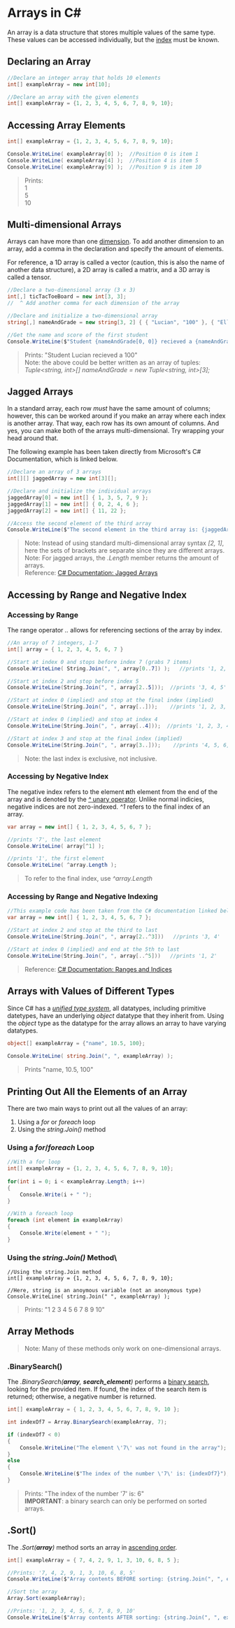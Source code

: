 # Arrays in C#
An array is a data structure that stores multiple values of the same type. <br />
These values can be accessed individually, but the [index](https://www.pcmag.com/encyclopedia/term/index) must be known. <br />

## Declaring an Array
```C#
//Declare an integer array that holds 10 elements
int[] exampleArray = new int[10];

//Declare an array with the given elements
int[] exampleArray = {1, 2, 3, 4, 5, 6, 7, 8, 9, 10};
```

## Accessing Array Elements
```C#
int[] exampleArray = {1, 2, 3, 4, 5, 6, 7, 8, 9, 10};

Console.WriteLine( exampleArray[0] );  //Position 0 is item 1
Console.WriteLine( exampleArray[4] );  //Position 4 is item 5
Console.WriteLine( exampleArray[9] );  //Position 9 is item 10
```
> Prints: <br />
> 1  <br />
> 5  <br />
> 10 <br />

## Multi-dimensional Arrays
Arrays can have more than one [dimension](https://softwareengineering.stackexchange.com/questions/246803/what-defines-the-dimensionality-of-an-array). To add another dimension
to an array, add a comma in the declaration and specify the amount of elements. <br />

For reference, a 1D array is called a vector (caution, this is also the name of another data structure), a 2D array is called a matrix, and a 3D array is called a tensor.
```C#
//Declare a two-dimensional array (3 x 3)
int[,] ticTacToeBoard = new int[3, 3];
//  ^ Add another comma for each dimension of the array

//Declare and initialize a two-dimensional array
string[,] nameAndGrade = new string[3, 2] { { "Lucian", "100" }, { "Ella", "97" }, { "Garret", "62" } };

//Get the name and score of the first student
Console.WriteLine($"Student {nameAndGrade[0, 0]} recieved a {nameAndGrade[0, 1]}");
```
> Prints: "Student Lucian recieved a 100" <br />
> Note: the above could be better written as an array of tuples: <br />
>  _Tuple<string, int>[] nameAndGrade = new Tuple<string, int>[3];_

## Jagged Arrays
In a standard array, each row _must_ have the same amount of columns; however, this can be worked around if you make an array where each index
is another array. That way, each row has its own amount of columns. And yes, you can make both of the arrays multi-dimensional. Try wrapping your head around that.<br />

The following example has been taken directly from Microsoft's C# Documentation, which is linked below.
```C#
//Declare an array of 3 arrays
int[][] jaggedArray = new int[3][];

//Declare and initialize the individual arrays
jaggedArray[0] = new int[] { 1, 3, 5, 7, 9 };
jaggedArray[1] = new int[] { 0, 2, 4, 6 };
jaggedArray[2] = new int[] { 11, 22 };

//Access the second element of the third array
Console.WriteLine($"The second element in the third array is: {jaggedArray[2][1]}");
```
> Note: Instead of using standard multi-dimensional array syntax _\[2, 1\]_, here the sets of brackets are separate since they are different arrays. <br />
> Note: For jagged arrays, the _.Length_ member returns the amount of arrays. <br />
> Reference: [C# Documentation: Jagged Arrays](https://docs.microsoft.com/en-us/dotnet/csharp/programming-guide/arrays/jagged-arrays)

## Accessing by Range and Negative Index
### Accessing by Range
The range operator _.._ allows for referencing sections of the array by index.
```C#
//An array of 7 integers, 1-7
int[] array = { 1, 2, 3, 4, 5, 6, 7 }

//Start at index 0 and stops before index 7 (grabs 7 items)
Console.WriteLine( String.Join(", ", array[0..7]) );   //prints '1, 2, 3, 4, 5, 6, 7'

//Start at index 2 and stop before index 5
Console.WriteLine(String.Join(", ", array[2..5]));  //prints '3, 4, 5'

//Start at index 0 (implied) and stop at the final index (implied)
Console.WriteLine(String.Join(", ", array[..]));    //prints '1, 2, 3, 4, 5, 6, 7'

//Start at index 0 (implied) and stop at index 4
Console.WriteLine(String.Join(", ", array[..4]));  //prints '1, 2, 3, 4'

//Start at index 3 and stop at the final index (implied)
Console.WriteLine(String.Join(", ", array[3..]));    //prints '4, 5, 6, 7'
```
> Note: the last index is exclusive, not inclusive.

### Accessing by Negative Index
The negative index refers to the element **n**th element from the end of the array and is denoted by the [_^_ unary operator](https://docs.microsoft.com/en-us/dotnet/csharp/language-reference/proposals/csharp-8.0/ranges#systemindex). Unlike normal indicies, negative indices are not zero-indexed. _^1_ refers to the
final index of an array.
```C#
var array = new int[] { 1, 2, 3, 4, 5, 6, 7 };

//prints '7', the last element
Console.WriteLine( array[^1] );

//prints '1', the first element
Console.WriteLine( ^array.Length );
```
> To refer to the final index, use _^array.Length_

### Accessing by Range and Negative Indexing
```C#
//This example code has been taken from the C# documentation linked below
var array = new int[] { 1, 2, 3, 4, 5, 6, 7 };

//Start at index 2 and stop at the third to last 
Console.WriteLine(String.Join(", ", array[2..^3]))   //prints '3, 4'

//Start at index 0 (implied) and end at the 5th to last
Console.WriteLine(String.Join(", ", array[..^5]))   //prints '1, 2'
```
> Reference: [C# Documentation: Ranges and Indices](https://docs.microsoft.com/en-us/dotnet/csharp/language-reference/proposals/csharp-8.0/ranges)

## Arrays with Values of Different Types
Since C# has a [_unified type system_](https://stackoverflow.com/questions/4233112/what-is-a-unified-type-system), all datatypes, including primitive datetypes, have an underlying _object_ datatype that they inherit from. Using the _object_ type as the datatype for the array allows an array to have varying datatypes.
```C#
object[] exampleArray = {"name", 10.5, 100};
            
Console.WriteLine( string.Join(", ", exampleArray) );
```
> Prints "name, 10.5, 100"

## Printing Out All the Elements of an Array
There are two main ways to print out all the values of an array: 
1. Using a _for_ or _foreach_ loop
2. Using the _string.Join()_ method

### Using a _for_/_foreach_ Loop
```C#
//With a for loop
int[] exampleArray = {1, 2, 3, 4, 5, 6, 7, 8, 9, 10};
            
for(int i = 0; i < exampleArray.Length; i++)
{
    Console.Write(i + " ");
}

//With a foreach loop
foreach (int element in exampleArray)
{
    Console.Write(element + " ");
}
```

### Using the _string.Join()_ Method\
```
//Using the string.Join method
int[] exampleArray = {1, 2, 3, 4, 5, 6, 7, 8, 9, 10};

//Here, string is an anoymous variable (not an anonymous type)
Console.WriteLine( string.Join(" ", exampleArray) );
```
> Prints: "1 2 3 4 5 6 7 8 9 10"


## Array Methods
> Note: Many of these methods only work on one-dimensional arrays.

### .BinarySearch()
The _.BinarySearch(**_array_**, **_search_element_**)_ performs a [binary search](https://www.geeksforgeeks.org/binary-search/), looking for the provided item. 
If found, the index of the search item is returned; otherwise, a negative number is returned.
```C#
int[] exampleArray = { 1, 2, 3, 4, 5, 6, 7, 8, 9, 10 };

int indexOf7 = Array.BinarySearch(exampleArray, 7);

if (indexOf7 < 0)
{
    Console.WriteLine("The element \'7\' was not found in the array");
}
else
{
    Console.WriteLine($"The index of the number \'7\' is: {indexOf7}");
}
```
> Prints: "The index of the number '7' is: 6" <br />
> **IMPORTANT**: a binary search can only be performed on sorted arrays. <br />

## .Sort()
The _.Sort(**_array_**)_ method sorts an array in [ascending order](https://www.youtube.com/watch?v=jWBglsSb63w).
```C#
int[] exampleArray = { 7, 4, 2, 9, 1, 3, 10, 6, 8, 5 };

//Prints: '7, 4, 2, 9, 1, 3, 10, 6, 8, 5'
Console.WriteLine($"Array contents BEFORE sorting: {string.Join(", ", exampleArray)}");

//Sort the array
Array.Sort(exampleArray);

//Prints: '1, 2, 3, 4, 5, 6, 7, 8, 9, 10'
Console.WriteLine($"Array contents AFTER sorting: {string.Join(", ", exampleArray)}");
```
